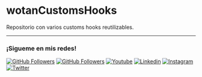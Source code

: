 # wotanCustomsHooks
Repositorio con varios customs hooks reutilizables.

<hr/>
<h3>¡Sigueme en mis redes!</h3>

[![GitHub Followers](https://img.shields.io/github/followers/wotanCode?style=social)](https://github.com/wotanCode)
[![GitHub Followers](https://img.shields.io/github/stars/wotanCode?style=social)](https://github.com/wotanCode)
[![Youtube](https://img.shields.io/badge/Youtube-FF0000?&logo=Youtube&logoColor=white&labelColor=101010)](https://www.youtube.com/channel/UCwISu2hFg7EpOIZ8aV7iS6g)
[![Linkedin](https://img.shields.io/badge/Linkedin-00d8fd?&logo=linkedin&logoColor=white&labelColor=101010)](https://www.linkedin.com/in/pedro-yanez/)
[![Instagram](https://img.shields.io/badge/Instagram-E4405F?&logo=instagram&logoColor=white&labelColor=101010)](https://www.instagram.com/pedroelhumano/?theme=dark)
[![Twitter](https://img.shields.io/badge/Twitter-1DA1F2?&logo=twitter&logoColor=white&labelColor=101010)](https://www.twitter.com/pedroelhumano)

